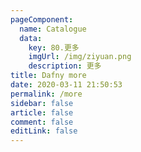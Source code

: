 ```yaml
---
pageComponent: 
  name: Catalogue
  data: 
    key: 80.更多
    imgUrl: /img/ziyuan.png
    description: 更多
title: Dafny more
date: 2020-03-11 21:50:53
permalink: /more
sidebar: false
article: false
comment: false
editLink: false
---
```


